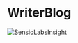 # WriterBlog
[![SensioLabsInsight](https://insight.sensiolabs.com/projects/2ff396ec-7fc0-4b75-a13a-8a208cb38b0d/big.png)](https://insight.sensiolabs.com/projects/2ff396ec-7fc0-4b75-a13a-8a208cb38b0d)
